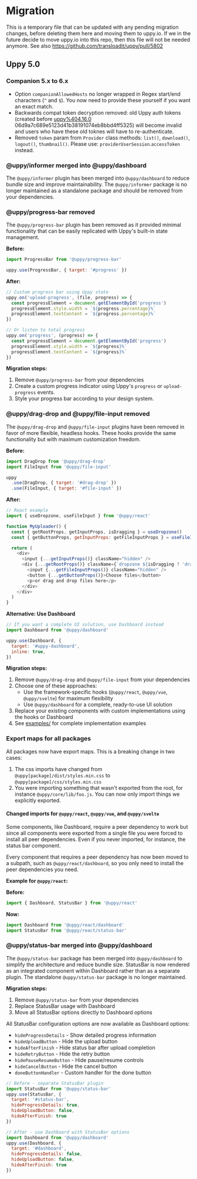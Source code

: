 # Migration

This is a temporary file that can be updated with any pending migration changes, before deleting them here and moving them to uppy.io. If we in the future decide to move uppy.io into this repo, then this file will not be needed anymore. See also https://github.com/transloadit/uppy/pull/5802

## Uppy 5.0

### Companion 5.x to 6.x

- Option `companionAllowedHosts` no longer wrapped in Regex start/end characters
  (`^` and `$`). You now need to provide these yourself if you want an exact
  match.
- Backwards compat token decryption removed: old Uppy auth tokens (created
  before
  [uppy%404.16.0](https://github.com/transloadit/uppy/releases/tag/uppy%404.16.0)
  06d9a7c689e5123d41b38191074eb8bbd4ff5325) will become invalid and users who
  have these old toknes will have to re-authenticate.
- Removed `token` param from `Provider` class methods: `list()`, `download()`,
  `logout()`, `thumbnail()`. Please use: `providerUserSession`.`accessToken`
  instead.


### @uppy/informer merged into @uppy/dashboard

The `@uppy/informer` plugin has been merged into `@uppy/dashboard` to reduce bundle size and improve maintainability. The `@uppy/informer` package is no longer maintained as a standalone package and should be removed from your dependencies.

### @uppy/progress-bar removed

The `@uppy/progress-bar` plugin has been removed as it provided minimal functionality that can be easily replicated with Uppy's built-in state management.

**Before:**
```js
import ProgressBar from '@uppy/progress-bar'

uppy.use(ProgressBar, { target: '#progress' })
```

**After:**
```js
// Custom progress bar using Uppy state
uppy.on('upload-progress', (file, progress) => {
  const progressElement = document.getElementById('progress')
  progressElement.style.width = `${progress.percentage}%`
  progressElement.textContent = `${progress.percentage}%`
})

// Or listen to total progress
uppy.on('progress', (progress) => {
  const progressElement = document.getElementById('progress')
  progressElement.style.width = `${progress}%`
  progressElement.textContent = `${progress}%`
})
```

**Migration steps:**
1. Remove `@uppy/progress-bar` from your dependencies
2. Create a custom progress indicator using Uppy's `progress` or `upload-progress` events.
3. Style your progress bar according to your design system.

### @uppy/drag-drop and @uppy/file-input removed

The `@uppy/drag-drop` and `@uppy/file-input` plugins have been removed in favor of more flexible, headless hooks. These hooks provide the same functionality but with maximum customization freedom.

**Before:**
```js
import DragDrop from '@uppy/drag-drop'
import FileInput from '@uppy/file-input'

uppy
  .use(DragDrop, { target: '#drag-drop' })
  .use(FileInput, { target: '#file-input' })
```

**After:**
```js
// React example
import { useDropzone, useFileInput } from '@uppy/react'

function MyUploader() {
  const { getRootProps, getInputProps, isDragging } = useDropzone()
  const { getButtonProps, getInputProps: getFileInputProps } = useFileInput()

  return (
    <div>
      <input {...getInputProps()} className="hidden" />
      <div {...getRootProps()} className={`dropzone ${isDragging ? 'dragging' : ''}`}>
        <input {...getFileInputProps()} className="hidden" />
        <button {...getButtonProps()}>Choose files</button>
        <p>or drag and drop files here</p>
      </div>
    </div>
  )
}
```

**Alternative: Use Dashboard**
```js
// If you want a complete UI solution, use Dashboard instead
import Dashboard from '@uppy/dashboard'

uppy.use(Dashboard, {
  target: '#uppy-dashboard',
  inline: true,
})
```

**Migration steps:**
1. Remove `@uppy/drag-drop` and `@uppy/file-input` from your dependencies
2. Choose one of these approaches:
   - Use the framework-specific hooks (`@uppy/react`, `@uppy/vue`, `@uppy/svelte`) for maximum flexibility
   - Use `@uppy/dashboard` for a complete, ready-to-use UI solution
3. Replace your existing components with custom implementations using the hooks or Dashboard
4. See [examples/](../examples/) for complete implementation examples

### Export maps for all packages

All packages now have export maps. This is a breaking change in two cases:

1. The css imports have changed from `@uppy[package]/dist/styles.min.css` to `@uppy[package]/css/styles.min.css`
2. You were importing something that wasn't exported from the root, for instance `@uppy/core/lib/foo.js`. You can now only import things we explicitly exported.

#### Changed imports for `@uppy/react`, `@uppy/vue`, and `@uppy/svelte`

Some components, like Dashboard, require a peer dependency to work but since all components were exported from a single file you were forced to install all peer dependencies. Even if you never imported, for instance, the status bar component.

Every component that requires a peer dependency has now been moved to a subpath, such as `@uppy/react/dashboard`, so you only need to install the peer dependencies you need.

**Example for `@uppy/react`:**

**Before:**
```javascript
import { Dashboard, StatusBar } from '@uppy/react'
```

**Now:**
```javascript
import Dashboard from '@uppy/react/dashboard'
import StatusBar from '@uppy/react/status-bar'
```


### @uppy/status-bar merged into @uppy/dashboard

The `@uppy/status-bar` package has been merged into `@uppy/dashboard` to simplify the architecture and reduce bundle size. StatusBar is now rendered as an integrated component within Dashboard rather than as a separate plugin. The standalone `@uppy/status-bar` package is no longer maintained.

**Migration steps:**

1. Remove `@uppy/status-bar` from your dependencies
2. Replace StatusBar usage with Dashboard
3. Move all StatusBar options directly to Dashboard options

All StatusBar configuration options are now available as Dashboard options:
- `hideProgressDetails` - Show detailed progress information
- `hideUploadButton` - Hide the upload button
- `hideAfterFinish` - Hide status bar after upload completion
- `hideRetryButton` - Hide the retry button
- `hidePauseResumeButton` - Hide pause/resume controls
- `hideCancelButton` - Hide the cancel button
- `doneButtonHandler` - Custom handler for the done button

```js
// Before - separate StatusBar plugin
import StatusBar from '@uppy/status-bar'
uppy.use(StatusBar, {
  target: '#status-bar',
  hideProgressDetails: true,
  hideUploadButton: false,
  hideAfterFinish: true
})

// After - use Dashboard with StatusBar options
import Dashboard from '@uppy/dashboard'
uppy.use(Dashboard, {
  target: '#dashboard',
  hideProgressDetails: false,
  hideUploadButton: false,
  hideAfterFinish: true
})
```